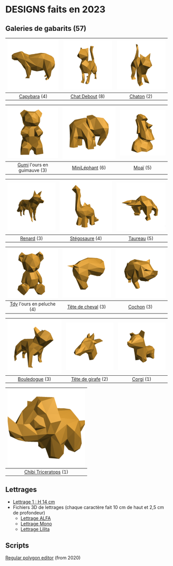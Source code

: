 # DESIGNS faits en 2023

## Galeries de gabarits (57)
| [![](https://github.com/gilboonet/designs/blob/master/2023/assets/images/miniCapybara.png)](#) | [![](https://github.com/gilboonet/designs/blob/master/2023/assets/images/miniChatDebout.png)](#) | [![](https://github.com/gilboonet/designs/blob/master/2023/assets/images/miniChaton.png)](#) |
|:--:|:--:|:--:|
|[Capybara](https://github.com/gilboonet/designs/blob/master/2023/capybara/README.md) (4)|[Chat Debout](https://github.com/gilboonet/designs/blob/master/2023/chat_debout/README.md) (8)| [Chaton](https://github.com/gilboonet/designs/blob/master/2023/chaton/README.md) (2)|

| [![](https://github.com/gilboonet/designs/blob/master/2023/assets/images/miniGumi.png)](#) | [![](https://github.com/gilboonet/designs/blob/master/2023/assets/images/miniMile.png)](#) | [![](https://github.com/gilboonet/designs/blob/master/2023/assets/images/miniMoai.png)](#) |
|:--:|:--:|:--:|
|[Gumi](https://github.com/gilboonet/designs/blob/master/2023/gumi/README.md) l'ours en guimauve (3)|[MiniLéphant](https://github.com/gilboonet/designs/blob/master/2023/mini_lephant/README.md) (6)|[Moaï](https://github.com/gilboonet/designs/blob/master/2023/moai/README.md) (5)|

| [![](https://github.com/gilboonet/designs/blob/master/2023/assets/images/miniRenard.png)](#) | [![](https://github.com/gilboonet/designs/blob/master/2023/assets/images/miniCuteDino.png)](#) | [![](https://github.com/gilboonet/designs/blob/master/2023/assets/images/miniTaureau.png)](#) |
|:--:|:--:|:--:|
|[Renard](https://github.com/gilboonet/designs/blob/master/2023/renard/README.md) (3)|[Stégosaure](https://github.com/gilboonet/designs/blob/master/2023/stegosaure/README.md) (4)|[Taureau](https://github.com/gilboonet/designs/blob/master/2023/taureau/README.md) (5)|

| [![](https://github.com/gilboonet/designs/blob/master/2023/assets/images/miniTdy.png)](#) | [![](https://github.com/gilboonet/designs/blob/master/2023/assets/images/miniTeteCheval.png)](#) | [![](https://github.com/gilboonet/designs/blob/master/2023/assets/images/miniCochon.png)](#) |
|:--:|:--:|:--:|
|[Tdy](https://github.com/gilboonet/designs/blob/master/2023/tdy/README.md) l'ours en peluche (4)|[Tête de cheval](https://github.com/gilboonet/designs/blob/master/2023/teteCheval/README.md) (3)|[Cochon](https://github.com/gilboonet/designs/blob/master/2023/Cochon/README.md) (3)|

| [![](https://github.com/gilboonet/designs/blob/master/2023/assets/images/miniBouledogue.png)](#) | [![](https://github.com/gilboonet/designs/blob/master/2023/assets/images/miniTeteGirafe.png)](#) | [![](https://github.com/gilboonet/designs/blob/master/2023/assets/images/miniCorgi.png)](#) |
|:--:|:--:|:--:|
|[Bouledogue](https://github.com/gilboonet/designs/blob/master/2023/bouledogue/README.md) (3)| [Tête de girafe](https://github.com/gilboonet/designs/blob/master/2023/TeteGirafe/README.md) (2)|[Corgi](https://github.com/gilboonet/designs/blob/master/2023/Corgi/README.md) (1)|

| [![](https://github.com/gilboonet/designs/blob/master/2023/assets/images/miniChibiTri.png)](#) |
|:--:|
|[Chibi Triceratops](https://github.com/gilboonet/designs/blob/master/2023/ChibiTri/README.md) (1) |

## Lettrages
- [Lettrage 1 : H 14 cm](https://raw.githubusercontent.com/gilboonet/designs/master/2023/lettres_et_chiffres.pdf)
- Fichiers 3D de lettrages (chaque caractère fait 10 cm de haut et 2,5 cm de profondeur)
  - [Lettrage ALFA](https://github.com/gilboonet/designs/tree/master/2023/LETTRAGES/ALFA)
  - [Lettrage Mono](https://github.com/gilboonet/designs/tree/master/2023/LETTRAGES/Mono)
  - [Lettrage Lilita](https://github.com/gilboonet/designs/tree/master/2023/LETTRAGES/Lilita)

## Scripts
[Regular polygon editor](https://openjscad.xyz#https://raw.githubusercontent.com/gilboonet/designs/master/2023/RegularPolygons.js) (from 2020)
